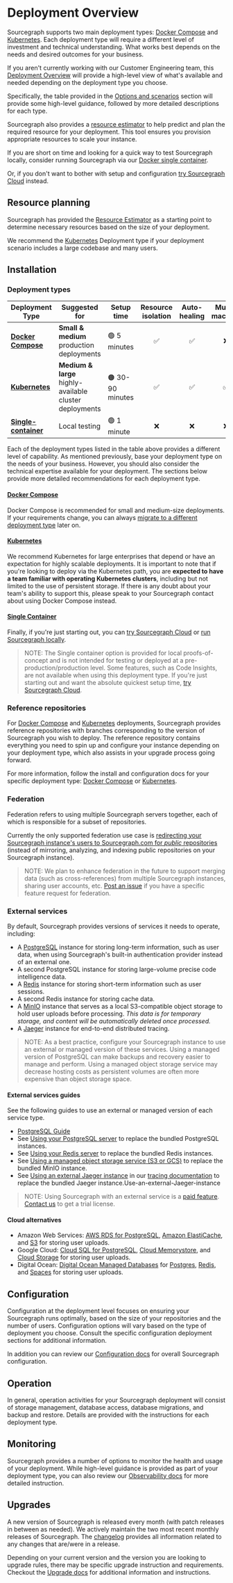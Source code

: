 # Deployment Overview

Sourcegraph supports two main deployment types: [Docker Compose](docker-compose/index.md) and [Kubernetes](kubernetes/index.md). Each deployment type will require a different level of investment and technical understanding. What works best depends on the needs and desired outcomes for your business. 

If you aren't currently working with our Customer Engineering team, this [Deployment Overview](deployment_overview.md) will provide a high-level view of what's available and needed depending on the deployment type you choose. 

Specifically, the table provided in the [Options and scenarios](#options-and-scenarios) section will provide some high-level guidance, followed by more detailed descriptions for each type.

Sourcegraph also provides a [resource estimator](#resource-planning) to help predict and plan the required resource for your deployment. This tool ensures you provision appropriate resources to scale your instance.

If you are short on time and looking for a quick way to test Sourcegraph locally, consider running Sourcegraph via our [Docker single container](docker-single-container/index.md). 

Or, if you don't want to bother with setup and configuration [try Sourcegraph Cloud](https://sourcegraph.com) instead.

## Resource planning

Sourcegraph has provided the [Resource Estimator](resource_estimator.md) as a starting point to determine necessary resources based on the size of your deployment. 

We recommend the [Kubernetes](kubernetes/scale) Deployment type if your deployment scenario includes a large codebase and many users.

## Installation

### Deployment types

| Deployment Type                                          | Suggested for                                           | Setup time      | Resource isolation | Auto-healing | Multi-machine |
| -------------------------------------------------------- | ------------------------------------------------------- | --------------- | :----------------: | :----------: | :-----------: |
| [**Docker Compose**](docker-compose/index.md) | **Small & medium** production deployments               | 🟢 5 minutes     |         ✅          |      ✅       |       ❌       |
| [**Kubernetes**](kubernetes/index.md)         | **Medium & large** highly-available cluster deployments | 🟠 30-90 minutes |         ✅          |      ✅       |       ✅       |
| [**Single-container**](docker-single-container/index.md)       | Local testing                                           | 🟢 1 minute      |         ❌          |      ❌       |       ❌       |

Each of the deployment types listed in the table above provides a different level of capability. As mentioned previously, base your deployment type on the needs of your business. However, you should also consider the technical expertise available for your deployment. The sections below provide more detailed recommendations for each deployment type.

#### [Docker Compose](docker-compose/index.md)

Docker Compose is recommended for small and medium-size deployments. If your requirements change, you can always [migrate to a different deployment type](deployment_overview.md#migrating-to-a-new-deployment-type) later on.

#### [Kubernetes](kubernetes/index.md)

We recommend Kubernetes for large enterprises that depend or have an expectation for highly scalable deployments. It is important to note that if you're looking to deploy via the Kubernetes path, you are **expected to have a team familiar with operating Kubernetes clusters**, including but not limited to the use of persistent storage. If there is any doubt about your team's ability to support this, please speak to your Sourcegraph contact about using Docker Compose instead.

#### [Single Container](docker-single-container/index.md) 

Finally, if you're just starting out, you can [try Sourcegraph Cloud](https://sourcegraph.com) or [run Sourcegraph locally](docker-single-container/index.md).

> NOTE: The Single container option is provided for local proofs-of-concept and is not intended for testing or deployed at a pre-production/production level. Some features, such as Code Insights, are not available when using this deployment type. If you're just starting out and want the absolute quickest setup time, [try Sourcegraph Cloud](https://sourcegraph.com).

### Reference repositories

For [Docker Compose](https://github.com/sourcegraph/deploy-sourcegraph-docker/) and [Kubernetes](https://github.com/sourcegraph/deploy-sourcegraph/) deployments, Sourcegraph provides reference repositories with branches corresponding to the version of Sourcegraph you wish to deploy. The reference repository contains everything you need to spin up and configure your instance depending on your deployment type, which also assists in your upgrade process going forward. 

For more information, follow the install and configuration docs for your specific deployment type: [Docker Compose](docker-compose/index.md) or [Kubernetes](kubernetes/index.md).

### Federation

Federation refers to using multiple Sourcegraph servers together, each of which is responsible for a subset of repositories.

Currently the only supported federation use case is [redirecting your Sourcegraph instance's users to Sourcegraph.com for _public_ repositories](../federation/public_repositories.md) (instead of mirroring, analyzing, and indexing public repositories on your Sourcegraph instance).

> NOTE: We plan to enhance federation in the future to support merging data (such as cross-references) from multiple Sourcegraph instances, sharing user accounts, etc. [Post an issue](https://github.com/sourcegraph/sourcegraph/issues) if you have a specific feature request for federation.

### External services

By default, Sourcegraph provides versions of services it needs to operate, including:

- A [PostgreSQL](https://www.postgresql.org/) instance for storing long-term information, such as user data, when using Sourcegraph's built-in authentication provider instead of an external one.
- A second PostgreSQL instance for storing large-volume precise code intelligence data.
- A [Redis](https://redis.io/) instance for storing short-term information such as user sessions.
- A second Redis instance for storing cache data.
- A [MinIO](https://min.io/) instance that serves as a local S3-compatible object storage to hold user uploads before processing. _This data is for temporary storage, and content will be automatically deleted once processed._
- A [Jaeger](https://www.jaegertracing.io/) instance for end-to-end distributed tracing. 

> NOTE: As a best practice, configure your Sourcegraph instance to use an external or managed version of these services. Using a managed version of PostgreSQL can make backups and recovery easier to manage and perform. Using a managed object storage service may decrease hosting costs as persistent volumes are often more expensive than object storage space.

#### External services guides
See the following guides to use an external or managed version of each service type.

- [PostgreSQL Guide](../postgres.md)
- See [Using your PostgreSQL server](../external_services/postgres.md) to replace the bundled PostgreSQL instances.
- See [Using your Redis server](../external_services/redis.md) to replace the bundled Redis instances.
- See [Using a managed object storage service (S3 or GCS)](../external_services/object_storage.md) to replace the bundled MinIO instance.
- See [Using an external Jaeger instance](../observability/tracing.md#use-an-external-jaeger-instance) in our [tracing documentation](../observability/tracing.md) to replace the bundled Jaeger instance.Use-an-external-Jaeger-instance

> NOTE: Using Sourcegraph with an external service is a [paid feature](https://about.sourcegraph.com/pricing). [Contact us](https://about.sourcegraph.com/contact/sales) to get a trial license.

#### Cloud alternatives

- Amazon Web Services: [AWS RDS for PostgreSQL](https://aws.amazon.com/rds/), [Amazon ElastiCache](https://aws.amazon.com/elasticache/redis/), and [S3](https://aws.amazon.com/s3/) for storing user uploads.
- Google Cloud: [Cloud SQL for PostgreSQL](https://cloud.google.com/sql/docs/postgres/), [Cloud Memorystore](https://cloud.google.com/memorystore/), and [Cloud Storage](https://cloud.google.com/storage) for storing user uploads.
- Digital Ocean: [Digital Ocean Managed Databases](https://www.digitalocean.com/products/managed-databases/) for [Postgres](https://www.digitalocean.com/products/managed-databases-postgresql/), [Redis](https://www.digitalocean.com/products/managed-databases-redis/), and [Spaces](https://www.digitalocean.com/products/spaces/) for storing user uploads.

## Configuration

Configuration at the deployment level focuses on ensuring your Sourcegraph runs optimally, based on the size of your repositories and the number of users. Configuration options will vary based on the type of deployment you choose. Consult the specific configuration deployment sections for additional information.

In addition you can review our [Configuration docs](../config/index.md) for overall Sourcegraph configuration.

## Operation

In general, operation activities for your Sourcegraph deployment will consist of storage management, database access, database migrations, and backup and restore. Details are provided with the instructions for each deployment type.

## Monitoring

Sourcegraph provides a number of options to monitor the health and usage of your deployment. While high-level guidance is provided as part of your deployment type, you can also review our [Observability docs](../observability/index.md) for more detailed instruction.

## Upgrades

A new version of Sourcegraph is released every month (with patch releases in between as needed). We actively maintain the two most recent monthly releases of Sourcegraph. The [changelog](../../CHANGELOG.md) provides all information related to any changes that are/were in a release.

Depending on your current version and the version you are looking to upgrade rules, there may be specific upgrade instruction and requirements. Checkout the [Upgrade docs](../updates/index.md) for additional information and instructions.

